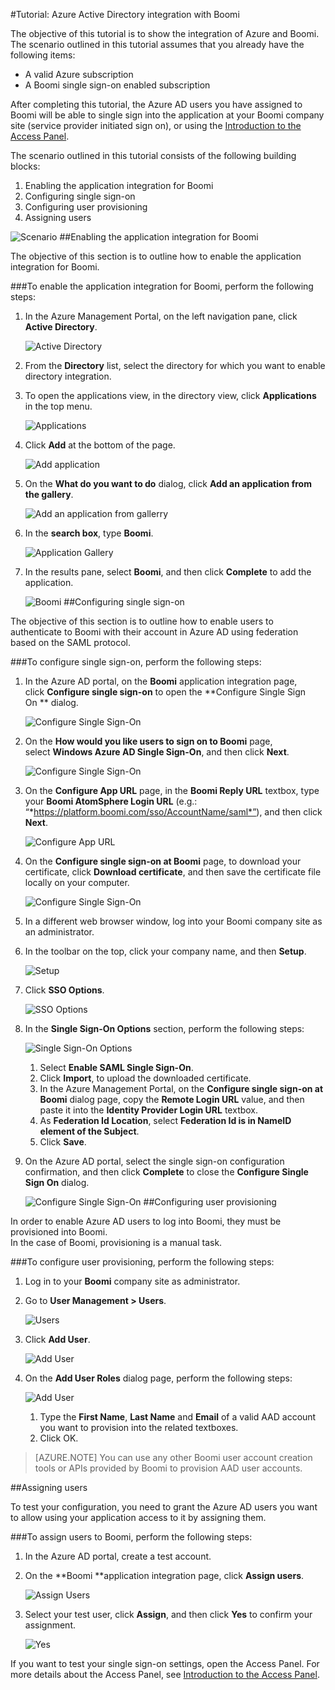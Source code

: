 <properties 
    pageTitle="Tutorial: Azure Active Directory integration with Boomi | Windows Azure" 
    description="Learn how to use Boomi with Azure Active Directory to enable single sign-on, automated provisioning, and more!" 
    services="active-directory" 
    authors="MarkusVi"  
    documentationCenter="na" 
    manager="stevenpo"/>
<tags
	ms.service="active-directory"
	ms.date="10/22/2015"
	wacn.date=""/>

#Tutorial: Azure Active Directory integration with Boomi

The objective of this tutorial is to show the integration of Azure and Boomi.  
The scenario outlined in this tutorial assumes that you already have the following items:

-   A valid Azure subscription
-   A Boomi single sign-on enabled subscription

After completing this tutorial, the Azure AD users you have assigned to Boomi will be able to single sign into the application at your Boomi company site (service provider initiated sign on), or using the [Introduction to the Access Panel](/documentation/articles/active-directory-saas-access-panel-introduction).

The scenario outlined in this tutorial consists of the following building blocks:

1.  Enabling the application integration for Boomi
2.  Configuring single sign-on
3.  Configuring user provisioning
4.  Assigning users

![Scenario](./media/active-directory-saas-boomi-tutorial/IC791134.png "Scenario")
##Enabling the application integration for Boomi

The objective of this section is to outline how to enable the application integration for Boomi.

###To enable the application integration for Boomi, perform the following steps:

1.  In the Azure Management Portal, on the left navigation pane, click **Active Directory**.

    ![Active Directory](./media/active-directory-saas-boomi-tutorial/IC700993.png "Active Directory")

2.  From the **Directory** list, select the directory for which you want to enable directory integration.

3.  To open the applications view, in the directory view, click **Applications** in the top menu.

    ![Applications](./media/active-directory-saas-boomi-tutorial/IC700994.png "Applications")

4.  Click **Add** at the bottom of the page.

    ![Add application](./media/active-directory-saas-boomi-tutorial/IC749321.png "Add application")

5.  On the **What do you want to do** dialog, click **Add an application from the gallery**.

    ![Add an application from gallerry](./media/active-directory-saas-boomi-tutorial/IC749322.png "Add an application from gallerry")

6.  In the **search box**, type **Boomi**.

    ![Application Gallery](./media/active-directory-saas-boomi-tutorial/IC790822.png "Application Gallery")

7.  In the results pane, select **Boomi**, and then click **Complete** to add the application.

    ![Boomi](./media/active-directory-saas-boomi-tutorial/IC790823.png "Boomi")
##Configuring single sign-on

The objective of this section is to outline how to enable users to authenticate to Boomi with their account in Azure AD using federation based on the SAML protocol.

###To configure single sign-on, perform the following steps:

1.  In the Azure AD portal, on the **Boomi** application integration page, click **Configure single sign-on** to open the **Configure Single Sign On ** dialog.

    ![Configure Single Sign-On](./media/active-directory-saas-boomi-tutorial/IC790824.png "Configure Single Sign-On")

2.  On the **How would you like users to sign on to Boomi** page, select **Windows Azure AD Single Sign-On**, and then click **Next**.

    ![Configure Single Sign-On](./media/active-directory-saas-boomi-tutorial/IC790825.png "Configure Single Sign-On")

3.  On the **Configure App URL** page, in the **Boomi Reply URL** textbox, type your **Boomi AtomSphere Login URL** (e.g.: “*https://platform.boomi.com/sso/AccountName/saml*”), and then click **Next**.

    ![Configure App URL](./media/active-directory-saas-boomi-tutorial/IC790826.png "Configure App URL")

4.  On the **Configure single sign-on at Boomi** page, to download your certificate, click **Download certificate**, and then save the certificate file locally on your computer.

    ![Configure Single Sign-On](./media/active-directory-saas-boomi-tutorial/IC790827.png "Configure Single Sign-On")

5.  In a different web browser window, log into your Boomi company site as an administrator.

6.  In the toolbar on the top, click your company name, and then **Setup**.

    ![Setup](./media/active-directory-saas-boomi-tutorial/IC790828.png "Setup")

7.  Click **SSO Options**.

    ![SSO Options](./media/active-directory-saas-boomi-tutorial/IC790829.png "SSO Options")

8.  In the **Single Sign-On Options** section, perform the following steps:

    ![Single Sign-On Options](./media/active-directory-saas-boomi-tutorial/IC790830.png "Single Sign-On Options")

    1.  Select **Enable SAML Single Sign-On**.
    2.  Click **Import**, to upload the downloaded certificate.
    3.  In the Azure Management Portal, on the **Configure single sign-on at Boomi** dialog page, copy the **Remote Login URL** value, and then paste it into the **Identity Provider Login URL** textbox.
    4.  As **Federation Id Location**, select **Federation Id is in NameID element of the Subject**.
    5.  Click **Save**.

9.  On the Azure AD portal, select the single sign-on configuration confirmation, and then click **Complete** to close the **Configure Single Sign On** dialog.

    ![Configure Single Sign-On](./media/active-directory-saas-boomi-tutorial/IC775560.png "Configure Single Sign-On")
##Configuring user provisioning

In order to enable Azure AD users to log into Boomi, they must be provisioned into Boomi.  
In the case of Boomi, provisioning is a manual task.

###To configure user provisioning, perform the following steps:

1.  Log in to your **Boomi** company site as administrator.

2.  Go to **User Management \> Users**.

    ![Users](./media/active-directory-saas-boomi-tutorial/IC790831.png "Users")

3.  Click **Add User**.

    ![Add User](./media/active-directory-saas-boomi-tutorial/IC790832.png "Add User")

4.  On the **Add User Roles** dialog page, perform the following steps:

    ![Add User](./media/active-directory-saas-boomi-tutorial/IC790833.png "Add User")

    1.  Type the **First Name**, **Last Name** and **Email** of a valid AAD account you want to provision into the related textboxes.
    2.  Click OK.

>[AZURE.NOTE] You can use any other Boomi user account creation tools or APIs provided by Boomi to provision AAD user accounts.

##Assigning users

To test your configuration, you need to grant the Azure AD users you want to allow using your application access to it by assigning them.

###To assign users to Boomi, perform the following steps:

1.  In the Azure AD portal, create a test account.

2.  On the **Boomi **application integration page, click **Assign users**.

    ![Assign Users](./media/active-directory-saas-boomi-tutorial/IC790834.png "Assign Users")

3.  Select your test user, click **Assign**, and then click **Yes** to confirm your assignment.

    ![Yes](./media/active-directory-saas-boomi-tutorial/IC767830.png "Yes")

If you want to test your single sign-on settings, open the Access Panel. For more details about the Access Panel, see [Introduction to the Access Panel](/documentation/articles/active-directory-saas-access-panel-introduction).
